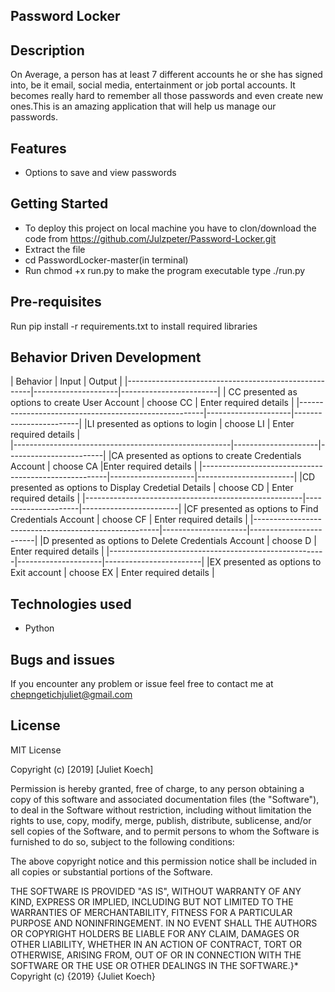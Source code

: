 ## Password Locker

## Description

On Average, a person has at least 7 different accounts he or she has signed into, be it email, social media, entertainment or job portal accounts. It becomes really hard to remember all those passwords and even create new ones.This is an amazing application that will help us manage our passwords.

## Features

* Options to save and view passwords

## Getting Started

* To deploy this project on local machine you have to clon/download the code from https://github.com/Julzpeter/Password-Locker.git
* Extract the file
* cd PasswordLocker-master(in terminal)
* Run chmod +x run.py to make the program executable
type ./run.py

## Pre-requisites
Run pip install -r requirements.txt to install required libraries

## Behavior Driven Development

 |   Behavior                                           |   Input             |  Output                |
 |------------------------------------------------------|---------------------|------------------------|  | CC presented as options to create User Account       | choose CC           | Enter required details |  |------------------------------------------------------|---------------------|------------------------|
 |LI presented as options to login                      | choose LI           | Enter required details |  
 |------------------------------------------------------|---------------------|------------------------|
 |CA presented as options to create Credentials Account |  choose CA          |Enter required details  |
 |------------------------------------------------------|---------------------|------------------------|
 |CD presented as options to Display Credetial Details  |   choose CD         | Enter required details |
 |------------------------------------------------------|---------------------|------------------------|
 |CF presented as options to Find Credentials Account   |  choose CF          | Enter required details |
 |------------------------------------------------------|---------------------|------------------------|
 |D presented as options to Delete Credentials Account  |   choose D          | Enter required details |
 |------------------------------------------------------|---------------------|------------------------|
 |EX presented as options to Exit account               |   choose EX         | Enter required details |
 
 ## Technologies used
 * Python

 ## Bugs and issues
 If you encounter any problem or issue feel free to contact me at chepngetichjuliet@gmail.com

 ## License
 MIT License

Copyright (c) [2019] [Juliet Koech]

Permission is hereby granted, free of charge, to any person obtaining a copy of this software and associated documentation files (the "Software"), to deal in the Software without restriction, including without limitation the rights to use, copy, modify, merge, publish, distribute, sublicense, and/or sell copies of the Software, and to permit persons to whom the Software is furnished to do so, subject to the following conditions:

The above copyright notice and this permission notice shall be included in all copies or substantial portions of the Software.

THE SOFTWARE IS PROVIDED "AS IS", WITHOUT WARRANTY OF ANY KIND, EXPRESS OR IMPLIED, INCLUDING BUT NOT LIMITED TO THE WARRANTIES OF MERCHANTABILITY, FITNESS FOR A PARTICULAR PURPOSE AND NONINFRINGEMENT. IN NO EVENT SHALL THE AUTHORS OR COPYRIGHT HOLDERS BE LIABLE FOR ANY CLAIM, DAMAGES OR OTHER LIABILITY, WHETHER IN AN ACTION OF CONTRACT, TORT OR OTHERWISE, ARISING FROM, OUT OF OR IN CONNECTION WITH THE SOFTWARE OR THE USE OR OTHER DEALINGS IN THE SOFTWARE.}* Copyright (c) {2019} {Juliet Koech}
